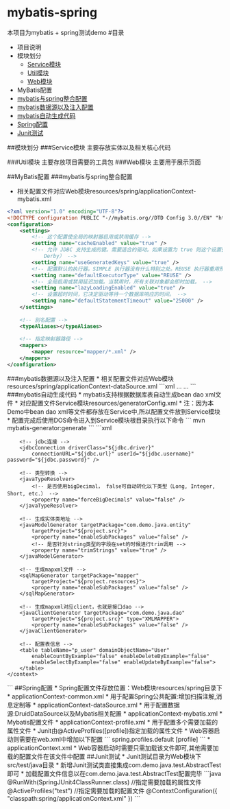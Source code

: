 # mybatis-spring
本项目为mybatis + spring测试demo
#<a name="index"/>目录
* 项目说明
* 模块划分
  * [Service模块](#service)
  * [Util模块](#util)
  * [Web模块](#web)
* MyBatis配置
 * [mybatis与spring整合配置](#mybatis-spring)
 * [mybatis数据源以及注入配置](#mybatis-data)
 * [mybatis自动生成代码](#mybatis-generator)
* [Spring配置](#spring-config)
* [Junit测试](#junit)

##模块划分
<a name="service"/>
###Service模块
主要存放实体以及相关核心代码

<a name="util"/>
###Util模块
主要存放项目需要的工具包

<a name="web"/>
###Web模块
主要用于展示页面

##MyBatis配置
<a name="mybatis-spring"/>
###mybatis与spring整合配置
* 相关配置文件对应Web模块resources/spring/applicationContext-mybatis.xml
```xml
<?xml version="1.0" encoding="UTF-8"?>
<!DOCTYPE configuration PUBLIC "-//mybatis.org//DTD Config 3.0//EN" "http://mybatis.org/dtd/mybatis-3-config.dtd">
<configuration>
	<settings>
		<!-- 这个配置使全局的映射器启用或禁用缓存 -->
		<setting name="cacheEnabled" value="true" />
		<!-- 允许 JDBC 支持生成的键。需要适合的驱动。如果设置为 true 则这个设置强制生成的键被使用，尽管一些驱动拒绝兼容但仍然有效（比如 
			Derby） -->
		<setting name="useGeneratedKeys" value="true" />
		<!-- 配置默认的执行器。SIMPLE 执行器没有什么特别之处。REUSE 执行器重用预处理语句。BATCH 执行器重用语句和批量更新 -->
		<setting name="defaultExecutorType" value="REUSE" />
		<!-- 全局启用或禁用延迟加载。当禁用时，所有关联对象都会即时加载。 -->
		<setting name="lazyLoadingEnabled" value="true" />
		<!-- 设置超时时间，它决定驱动等待一个数据库响应的时间。 -->
		<setting name="defaultStatementTimeout" value="25000" />
	</settings>
	
	<!-- 别名配置 -->
	<typeAliases></typeAliases>
	
	<!-- 指定映射器路径 -->
	<mappers>
		<mapper resource="mapper/*.xml" />
	</mappers>
</configuration>
```
<a name="mybatis-data"/>
###mybatis数据源以及注入配置
* 相关配置文件对应Web模块resources/spring/applicationContext-dataSource.xml
```xml
...
<!-- Mybatis -->
<bean id="sqlSessionFactory" class="org.mybatis.spring.SqlSessionFactoryBean">
	<!-- 数据源引用 -->
	<property name="dataSource" ref="dataSource" />
	<!-- mybatis的映射文件 -->
	<property name="mapperLocations" value="classpath:mapper/*.xml" />
	<!-- 要映射类的包路径，如果使用了这种方式,则configLocation中不必再进行声明 -->
	<property name="typeAliasesPackage" value="com.demo.java.entity" />
</bean>
<!-- 这段配置会扫描com.demo.java.dao下的所有接口,然后创建各自接口的动态代理类 -->
<bean class="org.mybatis.spring.mapper.MapperScannerConfigurer">
	<property name="basePackage" value="com.demo.java.dao" />
</bean>
...
```
<a name="mybatis-generator"/>
###mybatis自动生成代码
* mybatis支持根据数据库表自动生成bean dao xml文件
* 对应配置文件Service模块resources/generatorConfig.xml
* 注：因为本Demo中bean dao xml等文件都存放在Service中,所以配置文件放到Service模块
* 配置完成后使用DOS命令进入到Service模块根目录执行以下命令
```
mvn mybatis-generator:generate
```
```xml
<?xml version="1.0" encoding="UTF-8" ?>
<!DOCTYPE generatorConfiguration PUBLIC "-//mybatis.org//DTD MyBatis Generator Configuration 1.0//EN" "http://mybatis.org/dtd/mybatis-generator-config_1_0.dtd" >
<generatorConfiguration>
	<!-- 引入配置文件 -->
	<properties resource="generatorConfig.properties" />
	<!-- 指定数据连接驱动jar地址 -->
	<classPathEntry location="${jdbc.jar.path}" />
	<!-- 一个数据库一个context -->
	<context id="infoGuardian">
		<!-- 注释 -->
		<commentGenerator>
			<!-- 是否取消注释 -->
			<property name="suppressAllComments" value="true" />
		</commentGenerator>

		<!-- jdbc连接 -->
		<jdbcConnection driverClass="${jdbc.driver}"
			connectionURL="${jdbc.url}" userId="${jdbc.username}" password="${jdbc.password}" />

		<!-- 类型转换 -->
		<javaTypeResolver>
			<!-- 是否使用bigDecimal， false可自动转化以下类型（Long, Integer, Short, etc.） -->
			<property name="forceBigDecimals" value="false" />
		</javaTypeResolver>

		<!-- 生成实体类地址 -->
		<javaModelGenerator targetPackage="com.demo.java.entity"
			targetProject="${project.src}">
			<property name="enableSubPackages" value="false" />
			<!-- 是否针对string类型的字段在set的时候进行trim调用 -->
			<property name="trimStrings" value="true" />
		</javaModelGenerator>

		<!-- 生成mapxml文件 -->
		<sqlMapGenerator targetPackage="mapper"
			targetProject="${project.resources}">
			<property name="enableSubPackages" value="false" />
		</sqlMapGenerator>

		<!-- 生成mapxml对应client，也就是接口dao -->
		<javaClientGenerator targetPackage="com.demo.java.dao"
			targetProject="${project.src}" type="XMLMAPPER">
			<property name="enableSubPackages" value="false" />
		</javaClientGenerator>

		<!-- 配置表信息 -->
		<table tableName="p_user" domainObjectName="User"
			enableCountByExample="false" enableDeleteByExample="false"
			enableSelectByExample="false" enableUpdateByExample="false">
		</table>
	</context>
</generatorConfiguration>
```

<a name="spring-config"/>
##Spring配置
* Spring配置文件存放位置：Web模块resources/spring目录下
	* applicationContext-common.xml
		* 用于配置Spring公共配置:增加扫描注解,消息定制等
	* applicationContext-dataSource.xml
		* 用于配置数据源:DruidDataSource以及Mybatis相关配置
	* applicationContext-mybatis.xml
		* Mybatis配置文件
	* applicationContext-profile.xml
		* 用于配置多个需要加载的属性文件
		* Junit由@ActiveProfiles([profile])指定加载的属性文件
		* Web容器启动则需要在web.xml中增加以下配置
	```
	<context-param>
		<param-name>spring.profiles.default</param-name>
		<param-value>[profile]</param-value>
	</context-param>
	```
	* applicationContext.xml
		* Web容器启动时需要只需加载该文件即可,其他需要加载的配置文件在该文件中配置

<a name="junit">
##Junit测试
* Junit测试目录为Web模块下src/test/java目录
* 新增Junit测试类直接集成com.demo.java.test.AbstractTest即可
* 加载配置文件信息以在com.demo.java.test.AbstractTest配置完毕
```java
@RunWith(SpringJUnit4ClassRunner.class)
//指定需要加载的属性文件
@ActiveProfiles("test")
//指定需要加载的配置文件
@ContextConfiguration({ "classpath:spring/applicationContext.xml" })
```
